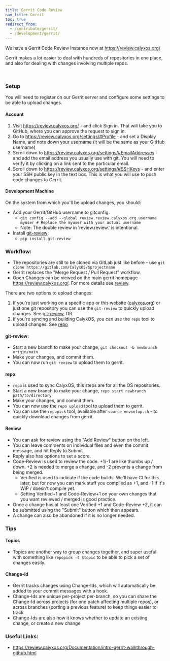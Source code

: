 ```yaml
---
title: Gerrit Code Review
nav_title: Gerrit
toc: true
redirect_from:
  - /contribute/gerrit/
  - /development/gerrit/
---
```


We have a Gerrit Code Review Instance now at <https://review.calyxos.org/>

Gerrit makes a lot easier to deal with hundreds of repositories in one place, and also for dealing with changes involving multiple repos.

<br>

### Setup
You will need to register on our Gerrit server and configure some settings to be able to upload changes.

#### Account
1. Visit <https://review.calyxos.org/> - and click Sign in. That will take you to GitHub, where you can approve the request to sign in.
2. Go to <https://review.calyxos.org/settings/#Profile> - and set a Display Name, and note down your username (it will be the same as your GitHub username)
3. Scroll down to <https://review.calyxos.org/settings/#EmailAddresses> - and add the email address you usually use with git. You will need to verify it by clicking on a link sent to the particular email.
4. Scroll down to <https://review.calyxos.org/settings/#SSHKeys> - and enter your SSH public key in the text box. This is what you will use to push code changes to Gerrit.

#### Development Machine
On the system from which you'll be upload changes, you should:
* Add your Gerrit/GitHub username to gitconfig:
  * `git config --add --global review.review.calyxos.org.username myuser # Replace the myuser with your actual username`
  * Note: The double review in 'review.review.' is intentional.
* Install [git-review](https://docs.openstack.org/infra/git-review/):
  * `pip install git-review`

### Workflow:

* The repositories are still to be cloned via GitLab just like before - use `git clone https://gitlab.com/CalyxOS/$projectname`
* Gerrit replaces the "Merge Request / Pull Request" workflow.
* Open Changes can be viewed on the main gerrit homepage - <https://review.calyxos.org/>. For more details see [review](#review).

There are two options to upload changes:
1. If you're just working on a specific app or this website ([calyxos.org](https://gitlab.com/CalyxOS/calyxos.org)) or just one git repository you can use the `git-review` to quickly upload changes. See [git-review](#git-review), OR
2. If you're syncing and building CalyxOS, you can use the `repo` tool to upload changes. See [repo](#repo)

#### git-review:
* Start a new branch to make your change, `git checkout -b newbranch origin/main`
* Make your changes, and commit them.
* You can now run `git review` to upload them to gerrit.

#### repo:
* `repo` is used to sync CalyxOS, this steps are for all the OS repositories.
* Start a new branch to make your change, `repo start newbranch path/to/directory`
* Make your changes, and commit them.
* You can now use the `repo upload` tool to upload them to gerrit.
* You can use the `repopick` tool, available after `source envsetup.sh` - to quickly download changes from gerrit.

#### Review
* You can ask for review using the "Add Review" button on the left.
* You can leave comments on individual files and even the commit message, and hit Reply to Submit
* Reply also has options to set a score.
* Code-Review is used to review the code. +1/-1 are like thumbs up / down. +2 is needed to merge a change, and -2 prevents a change from being merged.
    * Verified is used to indicate if the code builds. We'll have CI for this later, but for now you can mark stuff you compiled as +1, and -1 if it's WiP / doesn't compile yet.
    * Setting Verified+1 and Code-Review+1 on your own changes that you want reviewed / merged is good practice.
* Once a change has at least one Verified +1 and Code-Review +2, it can be submitted using the "Submit" button which then appears.
* A change can also be abandoned if it is no longer needed.

### Tips

#### Topics
* Topics are another way to group changes together, and super useful with something like `repopick -t $topic` to be able to pick a set of changes easily.

#### Change-Id
* Gerrit tracks changes using Change-Ids, which will automatically be added to your commit messages with a hook.
* Change-Ids are unique per-project per-branch, so you can share the Change-Id across projects (for one patch affecting multiple repos), or across branches (porting a previous feature) to keep things easier to track
* Change-Ids are also how it knows whether to update an existing change, or create a new change

### Useful Links:
* <https://review.calyxos.org/Documentation/intro-gerrit-walkthrough-github.html>
